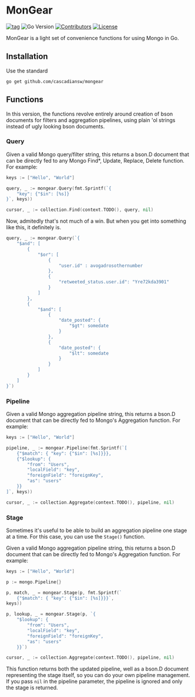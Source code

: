 # MonGear


[![tag](https://img.shields.io/github/tag/cascadiansw/mongear.svg)](https://github.com/samber/lo/releases)
![Go Version](https://img.shields.io/badge/Go-%3E%3D%201.20-%23007d9c)
[![Contributors](https://img.shields.io/github/contributors/cascadiansw/mongear)](https://github.com/samber/lo/graphs/contributors)
[![License](https://img.shields.io/github/license/cascadiansw/mongear)](./LICENSE)

MonGear is a light set of convenience functions for using Mongo
in Go. 


## Installation
Use the standard 
```shell
go get github.com/cascadiansw/mongear
```

## Functions
In this version, the functions revolve entirely around creation
of bson documents for filters and aggregation pipelines, using
plain 'ol strings instead of ugly looking bson documents.

### Query

Given a valid Mongo query/filter string, this returns a bson.D
document that can be directly fed to any Mongo Find*, Update, Replace, Delete
function.  For example:

```go
keys := ["Hello", "World"]

query, _ := mongear.Query(fmt.Sprintf(`{
    "key": {"$in": [%s]}
}`, keys))

cursor, _ := collection.Find(context.TODO(), query, nil)
```
Now, admitedly that's not much of a win.  But when you get into something like this,
it definitely is.

```go
query, _ := mongear.Query(`{
    "$and": [
        {
            "$or": [
                {
                    "user.id" : avogadrosothernumber
                },
                {
                    "retweeted_status.user.id": "Yre72kda3901"
                }
            ]
        },
        {
            "$and": [
                {
                    "date_posted": {
                        "$gt": somedate
                    }
                },
                {
                    "date_posted": {
                        "$lt": somedate
                    }
                }
            ]
        }
    ]
}`)
```

### Pipeline

Given a valid Mongo aggregation pipeline string, this returns a bson.D
document that can be directly fed to Mongo's Aggregation
function.  For example:

```go
keys := ["Hello", "World"]

pipeline, _ := mongear.Pipeline(fmt.Sprintf(`[
	{"$match": { "key": {"$in": [%s]}}},
	{"$lookup": {
		"from": "Users",
		"localField": "key",
		"foreignField": "foreignKey",
		"as": "users"
	}}
]`, keys))

cursor, _ := collection.Aggregate(context.TODO(), pipeline, nil)
```

### Stage

Sometimes it's useful to be able to build an aggregation pipeline one
stage at a time.  For this case, you can use the `Stage()` function.

Given a valid Mongo aggregation pipeline string, this returns a bson.D
document that can be directly fed to Mongo's Aggregation
function.  For example:

```go
keys := ["Hello", "World"]

p := mongo.Pipeline{}

p, match, _ = mongear.Stage(p, fmt.Sprintf(`
    {"$match": { "key": {"$in": [%s]}}}`, 
keys))

p, lookup, _ = mongear.Stage(p, `{
    "$lookup": {
        "from": "Users",
        "localField": "key",
        "foreignField": "foreignKey",
        "as": "users"
    }}`)

cursor, _ := collection.Aggregate(context.TODO(), pipeline, nil)
```

This function returns both the updated pipeline, well as a bson.D document
representing the stage itself, so you can do your own pipeline
management.  If you pass `nil` in the pipeline parameter, the pipeline
is ignored and only the stage is returned.